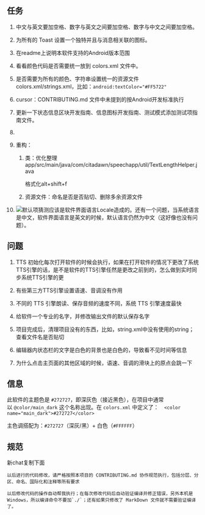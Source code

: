 ## 任务

1. 中文与英文要加空格、数字与英文之间要加空格、数字与中文之间要加空格。

2. 为所有的 Toast 设置一个独特并且与消息相关联的图标。

3. 在readme上说明本软件支持的Android版本范围

4. 看看颜色代码是否需要统一放到 colors.xml 文件中。

5. 是否需要为所有的颜色、字符串设置统一的资源文件colors.xml/strings.xml，比如：`android:textColor="#FF5722"`

6. cursor：CONTRIBUTING.md 文件中未提到的按Android开发标准执行

7. 更新一下状态信息区块开发指南、信息图标开发指南、测试模式添加测试项指南文件。

8. 

9. 重构：
   
   1. 类：优化整理app/src/main/java/com/citadawn/speechapp/util/TextLengthHelper.java
      
      格式化alt+shift+f
   
   2. 资源文件：命名是否是否贴切、删除多余资源文件

10. ![](D:\Users\24858\Pictures\MarkText\2025-08-01-11-33-19-image.png)默认项猜测应该是软件界面语言Locale造成的。还有一个问题，当系统语言是中文，软件界面语言是英文的时候，默认语言仍然为中文（这好像也没有问题）。

## 问题

1. TTS 初始化每次打开软件的时候会执行，如果在打开软件的情况下更改了系统TTS引擎的话，是不是软件的TTS引擎任然是更改之前到的，怎么做到实时同步系统TTS引擎的更

2. 有些第三方TTS引擎设置语速、音调没有作用

3. 不同的 TTS 引擎朗读、保存音频的速度不同，系统 TTS 引擎速度最快

4. 给软件一个专业的名字，并修改输出文件的默认保存名字

5. 项目完成后，清理项目没有的东西，比如，string.xml中没有使用的string；查看文件名是否贴切

6. 编辑器内状态栏的文字是白色的背景也是白色的，导致看不见时间等信息

7. 为什么点击主页面的其他区域的时候，语速、音调的滑块上的原点会跳一下

## 信息

此软件的主题色是 `#272727`，即深灰色（接近黑色），在项目中通常以 `@color/main_dark` 这个名称出现。在 `colors.xml` 中定义了：`  <color name="main_dark">#272727</color>`

主色调搭配为：`#272727`（深灰/黑）+ 白色（`#FFFFFF`）

## 规范

新chat复制下面

```
以后进行的代码修改，请严格按照本项目的 CONTRIBUTING.md 协作规范执行，包括分层、分区、命名、国际化和注释等所有要求
```

```
以后修改代码的操作自动帮我执行；在每次修改代码后自动验证编译并修正错误，另外本机是 Windows，所以编译命令不要加`./`；还有如果只修改了 MarkDown 文件就不需要验证编译了。
```